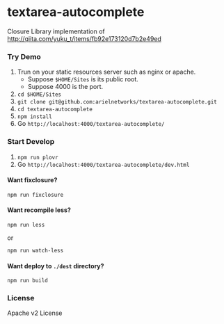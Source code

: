 
textarea-autocomplete
===

Closure Library implementation of http://qiita.com/yuku_t/items/fb92e173120d7b2e49ed

### Try Demo

1. Trun on your static resources server such as nginx or apache.
    - Suppose `$HOME/Sites` is its public root.
    - Suppose 4000 is the port.
2. `cd $HOME/Sites`
3. `git clone git@github.com:arielnetworks/textarea-autocomplete.git`
4. `cd textarea-autocomplete`
5. `npm install`
6. Go `http://localhost:4000/textarea-autocomplete/`

### Start Develop

1. `npm run plovr`
2. Go `http://localhost:4000/textarea-autocomplete/dev.html`

#### Want fixclosure?

`npm run fixclosure`

#### Want recompile less?

`npm run less`

or

`npm run watch-less`

#### Want deploy to `./dest` directory?

`npm run build`

### License

Apache v2 License
